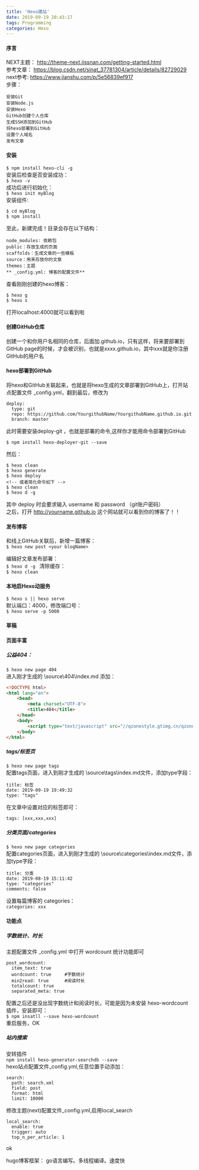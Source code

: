 ```yaml
---
title: 'Hexo建站'
date: 2019-09-19 20:43:17
tags: Programming
categories: Hexo
---
```

#### 序言
NEXT主题： <http://theme-next.iissnan.com/getting-started.html>  
参考文章： <https://blog.csdn.net/sinat_37781304/article/details/82729029>    
next参考: <https://www.jianshu.com/p/5e56839ef917>  
步骤：  
```
安装Git
安装Node.js
安装Hexo
GitHub创建个人仓库
生成SSH添加到GitHub
将hexo部署到GitHub
设置个人域名
发布文章
```

#### 安装
`$ npm install hexo-cli -g`   
安装后检查是否安装成功：   
`$ hexo -v`  
成功后进行初始化：   
`$ hexo init myBlog`  
安装组件:  
```
$ cd myBlog
$ npm install
```  
至此，新建完成！目录会存在以下结构：  
```
node_modules: 依赖包
public：存放生成的页面
scaffolds：生成文章的一些模板
source：用来存放你的文章
themes：主题
** _config.yml: 博客的配置文件**
```
查看刚刚创建的hexo博客：
```
$ hexo g
$ hexo s
```
打开localhost:4000就可以看到啦

#### 创建GitHub仓库

创建一个和你用户名相同的仓库，后面加.github.io，只有这样，将来要部署到GitHub page的时候，才会被识别，也就是xxxx.github.io，其中xxx就是你注册GitHub的用户名


#### hexo部署到GitHub
将hexo和GitHub关联起来，也就是将hexo生成的文章部署到GitHub上，打开站点配置文件 _config.yml，翻到最后，修改为
```
deploy:
  type: git
  repo: https://github.com/YourgithubName/YourgithubName.github.io.git
  branch: master
```
此时需要安装deploy-git ，也就是部署的命令,这样你才能用命令部署到GitHub  
```
$ npm install hexo-deployer-git --save
```
然后：  
```
$ hexo clean
$ hexo generate
$ hexo deploy
<!-- 或者简化命令如下 -->
$ hexo clean
$ hexo d -g
```
其中 deploy 时会要求输入 username 和 password （git账户密码）  
之后，打开 http://yourname.github.io 这个网站就可以看到你的博客了！！

#### 发布博客

和线上GitHub关联后，新增一篇博客：  
`$ hexo new post <your blogName>`  
  
编辑好文章发布部署：  
`$ hexo d -g `
清除缓存：  
`$ hexo clean`
#### 本地启Hexo动服务
`$ hexo s || hexo serve`  
默认端口：4000，修改端口号：  
`$ hexo serve -p 5000`

#### 草稿

#### 页面丰富

##### 公益404：
`$ hexo new page 404`  
进入刚才生成的 \source\404\index.md 添加：  
```html
<!DOCTYPE html>
<html lang="en">
	<head>
		<meta charset="UTF-8">
		<title>404</title>
	</head>
	<body>
		<script type="text/javascript" src="//qzonestyle.gtimg.cn/qzone/hybrid/app/404/search_children.js" charset="utf-8"></script>
	</body>
</html>
```

##### tags/标签页  
`$ hexo new page tags`  
配置tags页面，进入到刚才生成的 \source\tags\index.md文件，添加type字段：  
```
title: 标签
date: 2019-09-19 19:49:32
type: "tags"
```
在文章中设置对应的标签即可：  
```
tags: [xxx,xxx,xxx]
```

##### 分类页面/categories 
`$ hexo new page categories`  
配置categories页面，进入到刚才生成的 \source\categories\index.md文件，添加type字段：  
```
title: 分类
date: 2019-08-19 15:11:42
type: "categories"
comments: false
```
设置每篇博客的 categories：  
`categories: xxx`

#### 功能点
##### 字数统计、时长
主题配置文件 _config.yml 中打开 wordcount 统计功能即可  
```
post_wordcount:
  item_text: true
  wordcount: true     #字数统计
  min2read: true      #阅读时长
  totalcount: true
  separated_meta: true
```
配置之后还是没出现字数统计和阅读时长，可能是因为未安装 hexo-wordcount 插件，安装即可：  
`$ npm insatll --save hexo-wordcount`  
重启服务，OK

##### 站内搜索
安转插件  
`npm install hexo-generator-searchdb --save`  
hexo站点配置文件_config.yml,任意位置手动添加：  
```
search:
  path: search.xml
  field: post
  format: html
  limit: 10000
```
修改主题(next)配置文件_config.yml,启用local_search  
```
local_search:
  enable: true
  trigger: auto
  top_n_per_article: 1
```
ok 

hugo博客框架： go语言编写。多线程编译。速度快